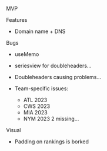 MVP

Features

- Domain name + DNS

Bugs

- useMemo

- seriesview for doubleheaders...
- Doubleheaders causing problems...

- Team-specific issues:
  <!-- - ATL 2024
  - NYM 2024
  - CLE 2023
  - DET 2023 - one game off last series?
  - KC 2023
  - CIN 2023 - one game off -->
  - ATL 2023
  - CWS 2023
  - MIA 2023
  - NYM 2023 2 missing...

Visual

- Padding on rankings is borked

